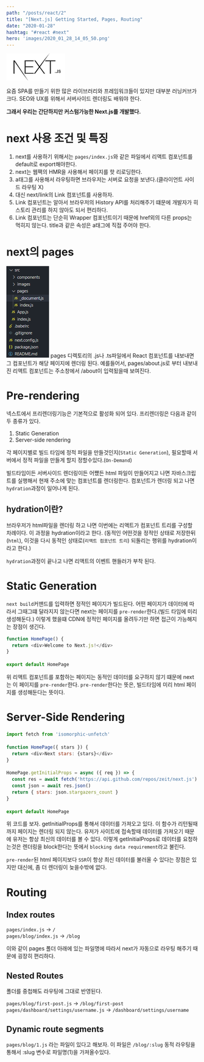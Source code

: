 ```yaml
---
path: "/posts/react/2"
title: "[Next.js] Getting Started, Pages, Routing"
date: "2020-01-28"
hashtag: "#react #next"
hero: 'images/2020_01_28_14_05_50.png'
---
```


![](images/2020_01_28_14_05_50.png)

요즘 SPA를 만들기 위한 많은 라이브러리와 프레임워크들이 있지만 대부분 러닝커브가 크다.
SEO와 UX를 위해서 서버사이드 렌더링도 배워야 한다.

__그래서 우리는 간단하지만 커스텀가능한 Next.js를 개발했다.__

# next 사용 조건 및 특징

1. next를 사용하기 위해서는 `pages/index.js`와 같은 파일에서 리액트 컴포넌트를 default로 export해야한다.
2. next는 웹팩의 HMR을 사용해서 페이지를 핫 리로딩한다.
3. a태그를 사용해서 라우팅하면 브라우저는 서버로 요청을 보낸다.(클라이언트 사이드 라우팅 X)
4. 대신 next/link의 Link 컴포넌트를 사용하자.
5. Link 컴포넌트는 알아서 브라우저의 History API를 처리해주기 떄문에 개발자가 히스토리 관리를 하지 않아도 되서 편리하다.
6. Link 컴포넌트는 단순히 Wrapper 컴포넌트이기 때문에 href외의 다른 props는 먹히지 않는다. title과 같은 속성은 a태그에 직접 주어야 한다.

# next의 pages
![](images/2020_01_28_16_37_39.png)
pages 디렉토리의 .js나 .ts파일에서 React 컴포넌트를 내보내면 그 컴포넌트가 해당 페이지에 렌더링 된다.
예를들어서, pages/about.js로 부터 내보내진 리액트 컴포넌트는 주소창에서 /about이 입력됬을때 보여진다.

# Pre-rendering
넥스트에서 프리렌더링기능은 기본적으로 활성화 되어 있다. 프리렌더링은 다음과 같이 두 종류가 있다.
1. Static Generation
2. Server-side rendering

각 페이지별로 빌드 타임에 정적 파일을 만들것인지(`Static Generation`), 필요할때 서버에서 정적 파일을 만들게 할지 정할수있다.(`On-Demand`)

빌드타임이든 서버사이드 렌더링이든 어쩄든 html 파일이 만들어지고 나면 자바스크립트를 실행해서 현재 주소에 맞는 컴포넌트를 렌더링한다.
컴포넌트가 렌더링 되고 나면 `hydration`과정이 일어나게 된다.

## hydration이란?
브라우저가 html파일을 렌더링 하고 나면 이번에는 리액트가 컴포넌트 트리를 구성할 차례이다. 이 과정을 hydration이라고 한다.
(동적인 어떤것을 정적인 상태로 저장한뒤(`html`), 이것을 다시 동적인 상태로(`리액트 컴포넌트 트리`) 되돌리는 행위를 hydration이라고 한다.)

`hydration`과정이 끝나고 나면 리액트의 이벤트 핸들러가 부착 된다.

# Static Generation

`next build`커맨드를 입력하면 정적인 페이지가 빌드된다.
어떤 페이지가 데이터에 따라서 그때그떄 달라지지 않는다면 next는 페이지를 `pre-render`한다.(빌드 타임에 미리 생성해둔다.)
이렇게 했을떄 CDN에 정적인 페이지를 올려두기만 하면 접근이 가능해지는 장점이 생긴다.

```js
function HomePage() {
  return <div>Welcome to Next.js!</div>
}

export default HomePage
```
위 리액트 컴포넌트를 포함하는 페이지는 동적인 데이터를 요구하지 않기 떄문에 next는 이 페이지를 `pre-render`한다.
`pre-render`한다는 뜻은, 빌드타임에 미리 html 페이지를 생성해둔다는 뜻이다.

# Server-Side Rendering
```js
import fetch from 'isomorphic-unfetch'

function HomePage({ stars }) {
  return <div>Next stars: {stars}</div>
}

HomePage.getInitialProps = async ({ req }) => {
  const res = await fetch('https://api.github.com/repos/zeit/next.js')
  const json = await res.json()
  return { stars: json.stargazers_count }
}

export default HomePage
```
위 코드를 보자. getInitialProps를 통해서 데이터를 가져오고 있다. 이 함수가 리턴될때까지 페이지는 렌더링 되지 않는다.
유저가 사이트에 접속할때 데이터를 가져오기 때문에 유저는 항상 최신의 데이터를 볼 수 있다.
이렇게 getInitialProps로 데이터를 요청하는것은 렌더링을 block한다는 뜻에서 `blocking data requirement`라고 불린다.

`pre-render`된 html 페이지보다 `SSR`이 항상 최신 데이터를 불러올 수 있다는 장점은 있지만 대신에, 좀 더 렌더링이 늦을수밖에 없다.

# Routing

## Index routes
`pages/index.js` -> `/`  
`pages/blog/index.js` -> `/blog`

이와 같이 pages 폴더 아래에 있는 파일명에 따라서 next가 자동으로 라우팅 해주기 때문에 굉장히 편리하다.

## Nested Routes

폴더를 중첩해도 라우팅에 그대로 반영된다.

`pages/blog/first-post.js` → `/blog/first-post`  
`pages/dashboard/settings/username.js` → `/dashboard/settings/username`  

## Dynamic route segments
`pages/blog/1.js` 라는 파일이 있다고 해보자. 이 파일은 `/blog/:slug` 동적 라우팅을 통해서 :slug 변수로 파일명(1)을 가져올수있다.